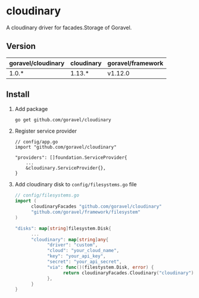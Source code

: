 # cloudinary
A cloudinary driver for facades.Storage of Goravel.

## Version
| goravel/cloudinary | cloudinary | goravel/framework |
| --- | --- |-------------------|
| 1.0.* | 1.13.* | v1.12.0           |

## Install
1. Add package
    ```bash
    go get github.com/goravel/cloudinary
    ```
2. Register service provider
    ```
    // config/app.go
    import "github.com/goravel/cloudinary"
    
    "providers": []foundation.ServiceProvider{
        ...
        &cloudinary.ServiceProvider{},
    }
    ```
3. Add cloudinary disk to `config/filesystems.go` file
   ```go
   // config/filesystems.go
   import (
         cloudinaryFacades "github.com/goravel/cloudinary"
         "github.com/goravel/framework/filesystem"
   )
   
   "disks": map[string]filesystem.Disk{
         ...
         "cloudinary": map[string]any{
               "driver": "custom",
               "cloud": "your_cloud_name",
               "key": "your_api_key", 
               "secret": "your_api_secret",
               "via": func()(filestystem.Disk, error) {
                     return cloudinaryFacades.Cloudinary("cloudinary"), nil
               },
         }
   }
   ```